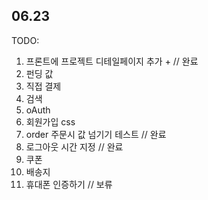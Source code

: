 ##
## 06.23 ##
TODO:
1. 프론트에 프로젝트 디테일페이지 추가 + // 완료
2. 펀딩 값 
3. 직접 결제 
4. 검색
5. oAuth 
6. 회원가입 css
7. order 주문시 값 넘기기 테스트 // 완료
8. 로그아웃 시간 지정 // 완료
9. 쿠폰
10. 배송지
11. 휴대폰 인증하기 // 보류
